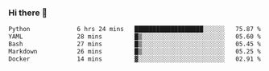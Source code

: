 ### Hi there 👋

<!--START_SECTION:waka-->

```txt
Python             6 hrs 24 mins   ███████████████████░░░░░░   75.87 %
YAML               28 mins         █▒░░░░░░░░░░░░░░░░░░░░░░░   05.60 %
Bash               27 mins         █▒░░░░░░░░░░░░░░░░░░░░░░░   05.45 %
Markdown           26 mins         █▒░░░░░░░░░░░░░░░░░░░░░░░   05.25 %
Docker             14 mins         ▓░░░░░░░░░░░░░░░░░░░░░░░░   02.91 %
```

<!--END_SECTION:waka-->

<!--
**Jonas-VanHaeken/Jonas-VanHaeken** is a ✨ _special_ ✨ repository because its `README.md` (this file) appears on your GitHub profile.

Here are some ideas to get you started:

- 🔭 I’m currently working on ...
- 🌱 I’m currently learning ...
- 👯 I’m looking to collaborate on ...
- 🤔 I’m looking for help with ...
- 💬 Ask me about ...
- 📫 How to reach me: ...
- 😄 Pronouns: ...
- ⚡ Fun fact: ...
-->
